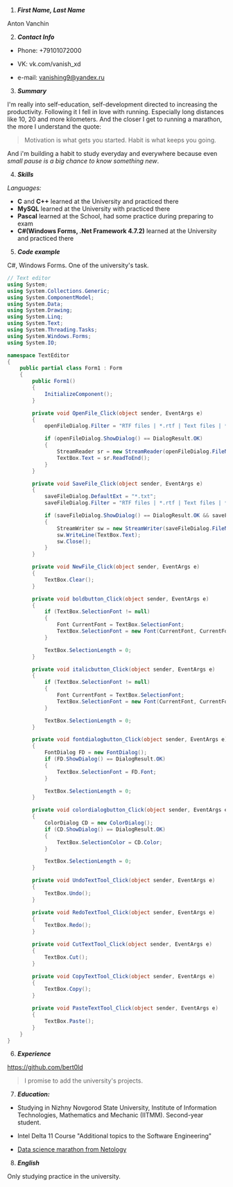 1. ***First Name, Last Name***

Anton Vanchin

2. ***Contact Info***

* Phone: +79101072000

* VK: vk.com/vanish_xd

* e-mail: vanishing9@yandex.ru

3. ***Summary***

I'm really into self-education, self-development directed to increasing the productivity. Following it I fell in love with running. Especially long distances like 10, 20 and more kilometers. And the closer I get to running a marathon, the more I understand the quote:

>Motivation is what gets you started. Habit is what keeps you going.

And i'm building a habit to study everyday and everywhere because even *small pause is a big chance to know something new*.

4. ***Skills***

*Languages:* 
* **C** and **C++** learned at the University and practiced there
* **MySQL** learned at the University with practiced there 
* **Pascal** learned at the School, had some practice during preparing to exam
* **C#(Windows Forms, .Net Framework 4.7.2)** learned at the University and practiced there

5. ***Code example***

C#, Windows Forms.
One of the university's task.
```c#
// Text editor
using System;
using System.Collections.Generic;
using System.ComponentModel;
using System.Data;
using System.Drawing;
using System.Linq;
using System.Text;
using System.Threading.Tasks;
using System.Windows.Forms;
using System.IO;

namespace TextEditor
{
    public partial class Form1 : Form
    {
        public Form1()
        {
            InitializeComponent();
        }

        private void OpenFile_Click(object sender, EventArgs e)
        {
            openFileDialog.Filter = "RTF files | *.rtf | Text files | *.txt | All files | *.*";

            if (openFileDialog.ShowDialog() == DialogResult.OK)
            {
                StreamReader sr = new StreamReader(openFileDialog.FileName);
                TextBox.Text = sr.ReadToEnd();
            }
        }

        private void SaveFile_Click(object sender, EventArgs e)
        {
            saveFileDialog.DefaultExt = "*.txt";
            saveFileDialog.Filter = "RTF files | *.rtf | Text files | *.txt | All files | *.*";

            if (saveFileDialog.ShowDialog() == DialogResult.OK && saveFileDialog.FileName.Length > 0)
            {
                StreamWriter sw = new StreamWriter(saveFileDialog.FileName);
                sw.WriteLine(TextBox.Text);
                sw.Close();
            }
        }

        private void NewFile_Click(object sender, EventArgs e)
        {
            TextBox.Clear();
        }

        private void boldbutton_Click(object sender, EventArgs e)
        {
            if (TextBox.SelectionFont != null)
            {
                Font CurrentFont = TextBox.SelectionFont;
                TextBox.SelectionFont = new Font(CurrentFont, CurrentFont.Style ^ FontStyle.Bold);
            }

            TextBox.SelectionLength = 0;
        }

        private void italicbutton_Click(object sender, EventArgs e)
        {
            if (TextBox.SelectionFont != null)
            {
                Font CurrentFont = TextBox.SelectionFont;
                TextBox.SelectionFont = new Font(CurrentFont, CurrentFont.Style ^ FontStyle.Italic);
            }

            TextBox.SelectionLength = 0;
        }

        private void fontdialogbutton_Click(object sender, EventArgs e)
        {
            FontDialog FD = new FontDialog();
            if (FD.ShowDialog() == DialogResult.OK)
            {
                TextBox.SelectionFont = FD.Font;
            }

            TextBox.SelectionLength = 0;
        }

        private void colordialogbutton_Click(object sender, EventArgs e)
        {
            ColorDialog CD = new ColorDialog();
            if (CD.ShowDialog() == DialogResult.OK)
            {
                TextBox.SelectionColor = CD.Color;
            }

            TextBox.SelectionLength = 0;
        }

        private void UndoTextTool_Click(object sender, EventArgs e)
        {
            TextBox.Undo();
        }

        private void RedoTextTool_Click(object sender, EventArgs e)
        {
            TextBox.Redo();
        }

        private void CutTextTool_Click(object sender, EventArgs e)
        {
            TextBox.Cut();
        }

        private void CopyTextTool_Click(object sender, EventArgs e)
        {
            TextBox.Copy();
        }

        private void PasteTextTool_Click(object sender, EventArgs e)
        {
            TextBox.Paste();
        }
    }
}
```

6. ***Experience***

https://github.com/bert0ld
>I promise to add the university's projects.


7. ***Education:***
* Studying in Nizhny Novgorod State University, 
Institute of Information Technologies, 
Mathematics and Mechanic (IITMM). 
Second-year student.

* Intel Delta 11 Course "Additional topics to the Software Engineering"

* [Data science marathon from Netology](https://netology.ru/programs/nauchite-iskusstvennyj-intellekt-pisat-scenarij-seriala?stop=1)

8. ***English***

Only studying practice in the university.
